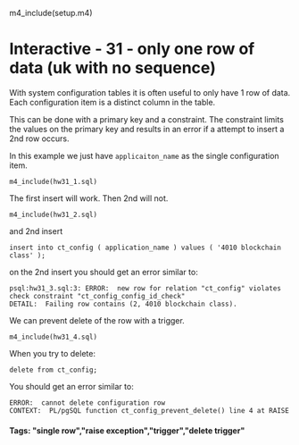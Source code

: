 
m4_include(setup.m4)

# Interactive - 31 - only one row of data				(uk with no sequence)

With system configuration tables it is often useful to only have 1 row of data.
Each configuration item is a distinct column in the table.

This can be done with a primary key and a constraint.     The constraint limits the values
on the primary key and results in an error if a attempt to insert a 2nd row occurs.

In this example we just have `applicaiton_name` as the single configuration item.

```
m4_include(hw31_1.sql)
```

The first insert will work.  Then 2nd will not.

```
m4_include(hw31_2.sql)

```

and 2nd insert

```
insert into ct_config ( application_name ) values ( '4010 blockchain class' );

```

on the 2nd insert you should get an error similar to:

```
psql:hw31_3.sql:3: ERROR:  new row for relation "ct_config" violates check constraint "ct_config_config_id_check"
DETAIL:  Failing row contains (2, 4010 blockchain class).
```

We can prevent delete of the row with a trigger.


```
m4_include(hw31_4.sql)

```

When you try to delete:

```
delete from ct_config;
```

You should get an error similar to:

```
ERROR:  cannot delete configuration row
CONTEXT:  PL/pgSQL function ct_config_prevent_delete() line 4 at RAISE

```


#### Tags: "single row","raise exception","trigger","delete trigger"

